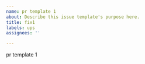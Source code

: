 ```yaml
---
name: pr template 1
about: Describe this issue template's purpose here.
title: fix1
labels: ups
assignees: ''

---
```

pr template 1
